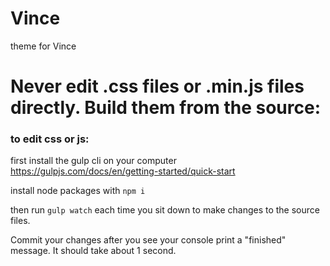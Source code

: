 # Vince
 theme for Vince


 

# Never edit .css files or .min.js files directly. Build them from the source:

### to edit css or js:

first install the gulp cli on your computer 
https://gulpjs.com/docs/en/getting-started/quick-start

install node packages with `npm i`

then run `gulp watch` each time you sit down to make changes to the source files. 

Commit your changes after you see your console print a "finished" message. It should take about 1 second. 


